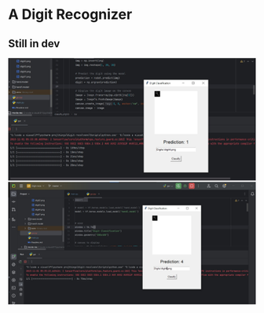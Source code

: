 <h1> A Digit Recognizer</h1>
<h2>Still in dev</h2>
<img src="https://github.com/11SST11/Digit-reco/blob/master/model1results.jpg?raw=true" alt="Model 1 result">
<img src="https://github.com/11SST11/Digit-reco/blob/master/model2results.jpg?raw=true" alt="Model 2 result">

